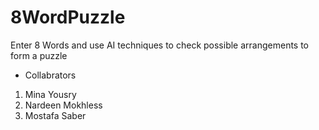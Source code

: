 # 8WordPuzzle
Enter 8 Words and use AI techniques to check possible arrangements to form a puzzle 


+ Collabrators
1. Mina Yousry
2. Nardeen Mokhless
3. Mostafa Saber
